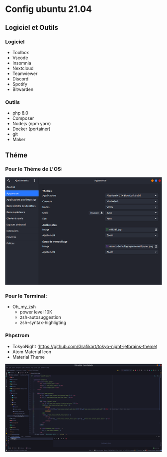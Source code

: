 # Config ubuntu 21.04

## Logiciel et Outils
### Logiciel            
- Toolbox
- Vscode
- Insomnia
- Nextcloud
- Teamviewer
- Discord
- Spotify
- Bitwarden

### Outils

- php 8.0
- Composer
- Nodejs (npm yarn)
- Docker (portainer)
- git
- Maker

## Théme

### Pour le Théme de L'OS: 

[![Config Théme](img/ajustement_config.png)](https://raw.githubusercontent.com/theomeunier/dotfile/master/img/ajustement_config.png)

### Pour le Terminal:
 - Oh_my_zsh 
   - power level 10K
   - zsh-autosuggestion
   - zsh-syntax-highligting

### Phpstrom

- TokyoNight (https://github.com/Grafikart/tokyo-night-jetbrains-theme)
- Atom Material Icon 
- Material Theme

[![Config Théme](img/theme_phpstrom.png)](https://raw.githubusercontent.com/theomeunier/dotfile/master/img/theme_phpstrom.png)
